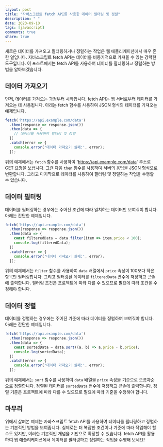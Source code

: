```yaml
---
layout: post
title: "자바스크립트 fetch API를 사용한 데이터 필터링 및 정렬"
description: " "
date: 2023-09-10
tags: [javascript]
comments: true
share: true
---
```


새로운 데이터를 가져오고 필터링하거나 정렬하는 작업은 웹 애플리케이션에서 매우 흔한 일입니다. 자바스크립트 fetch API는 데이터를 비동기적으로 가져올 수 있는 강력한 도구입니다. 이 포스트에서는 fetch API를 사용하여 데이터를 필터링하고 정렬하는 방법을 알아보겠습니다.

## 데이터 가져오기

먼저, 데이터를 가져오는 과정부터 시작합시다. fetch API는 웹 서버로부터 데이터를 가져오는 데 사용됩니다. 아래는 fetch 함수를 사용하여 JSON 형식의 데이터를 가져오는 예제입니다.

```javascript
fetch('https://api.example.com/data')
  .then(response => response.json())
  .then(data => {
    // 데이터를 사용하여 필터링 및 정렬
  })
  .catch(error => {
    console.error('데이터 가져오기 실패:', error);
  });
```

위의 예제에서는 `fetch` 함수를 사용하여 'https://api.example.com/data' 주소로 GET 요청을 보냅니다. 그런 다음 `then` 함수를 사용하여 서버의 응답을 JSON 형식으로 변환합니다. 그리고 마지막으로 데이터를 사용하여 필터링 및 정렬하는 작업을 수행할 수 있습니다.

## 데이터 필터링

데이터를 필터링하는 경우에는 주어진 조건에 따라 일치하는 데이터만 보여줘야 합니다. 아래는 간단한 예제입니다.

```javascript
fetch('https://api.example.com/data')
  .then(response => response.json())
  .then(data => {
    const filteredData = data.filter(item => item.price < 100);
    console.log(filteredData);
  })
  .catch(error => {
    console.error('데이터 가져오기 실패:', error);
  });
```

위의 예제에서는 `filter` 함수를 사용하여 `data` 배열에서 `price` 속성이 100보다 작은 항목만 필터링합니다. 그리고 필터링된 데이터를 `filteredData` 변수에 저장하고 콘솔에 출력합니다. 필터링 조건은 프로젝트에 따라 다를 수 있으므로 필요에 따라 조건을 수정해야 합니다.

## 데이터 정렬

데이터를 정렬하는 경우에는 주어진 기준에 따라 데이터를 정렬하여 보여줘야 합니다. 아래는 간단한 예제입니다.

```javascript
fetch('https://api.example.com/data')
  .then(response => response.json())
  .then(data => {
    const sortedData = data.sort((a, b) => a.price - b.price);
    console.log(sortedData);
  })
  .catch(error => {
    console.error('데이터 가져오기 실패:', error);
  });
```

위의 예제에서는 `sort` 함수를 사용하여 `data` 배열을 `price` 속성을 기준으로 오름차순으로 정렬합니다. 정렬된 데이터를 `sortedData` 변수에 저장하고 콘솔에 출력합니다. 정렬 기준은 프로젝트에 따라 다를 수 있으므로 필요에 따라 기준을 수정해야 합니다.

## 마무리

위에서 살펴본 예제는 자바스크립트 fetch API를 사용하여 데이터를 필터링하고 정렬하는 기본적인 방법을 보여줍니다. 실제로는 더 복잡한 조건이나 기준에 따라 작업해야 할 수도 있지만, 이러한 기본적인 개념을 기반으로 확장할 수 있습니다. fetch API를 활용하여 웹 애플리케이션에서 데이터를 필터링하고 정렬하는 작업을 수행해 보세요!